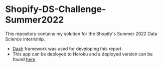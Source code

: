 # Shopify-DS-Challenge-Summer2022

This repository contains my solution for the Shopify's Summer 2022 Data Science internship.

* [Dash](https://dash.plotly.com/introduction) framework was used for developing this report.
* This app can be deployed to Heroku and a deployed version can be found [here](https://dashboard.heroku.com/apps/shopify-ds-summer-2022/resources)
